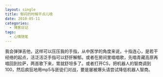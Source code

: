 ```yaml
---
layout: single
title: 郁闷的时候干点儿啥
date: 2010-05-11
categories:
  - 博客日记
tags:
  - 心情随笔
---
```


我会弹弹吉他，这样可以压压我的手指，从中医学的角度来说，十指连心，是若干经络的起点，活泛活泛手指可以舒肝解郁。或者在房间里唱唱歌，先唱青藏高原再唱回到拉萨，两首歌下来，胃就舒坦多了。或者打开CS，把机器人的智商调到100，然后疯狂地用mp5与匪徒们对战，要是屡被爆头请尝试降低机器人智商。
